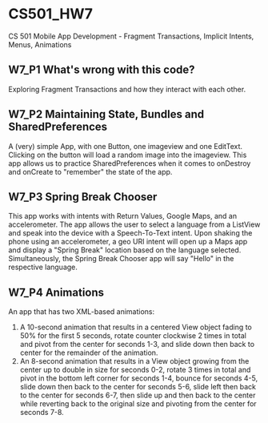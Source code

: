 # CS501_HW7
CS 501 Mobile App Development - Fragment Transactions, Implicit Intents, Menus, Animations 

## W7_P1 What's wrong with this code?
Exploring Fragment Transactions and how they interact with each other.

## W7_P2 Maintaining State, Bundles and SharedPreferences
A (very) simple App, with one Button, one imageview and one EditText. Clicking on the button will load a random image into the imageview. This app allows us to practice SharedPreferences when it comes to onDestroy and onCreate to "remember" the state of the app.

## W7_P3 Spring Break Chooser
This app works with intents with Return Values, Google Maps, and an accelerometer. The app allows the user to select a language from a ListView and speak into the device with a Speech-To-Text intent. Upon shaking the phone using an accelerometer, a geo URI intent will open up a Maps app and display a "Spring Break" location based on the language selected. Simultaneously, the Spring Break Chooser app will say "Hello" in the respective language.

## W7_P4 Animations
An app that has two XML-based animations:
1. A 10-second animation that results in a centered View object fading to 50% for the first 5 seconds, rotate counter clockwise 2 times in total and pivot from the center for seconds 1-3, and slide down then back to center for the remainder of the animation.
2. An 8-second animation that results in a View object growing from the center up to double in size for seconds 0-2, rotate 3 times in total and pivot in the bottom left corner for seconds 1-4, bounce for seconds 4-5, slide down then back to the center for seconds 5-6, slide left then back to the center for seconds 6-7, then slide up and then back to the center while reverting back to the original size and pivoting from the center for seconds 7-8.
